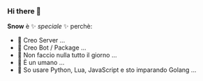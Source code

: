 ### Hi there 👋

**Snow**  è ✨ _speciale_ ✨ perchè: 

- 🔭 Creo Server ...
- 🌱 Creo Bot / Package ...
- 👯 Non faccio nulla tutto il giorno ...
- 🤔 È un umano ...
- 💬 So usare Python, Lua, JavaScript e sto imparando Golang ...
